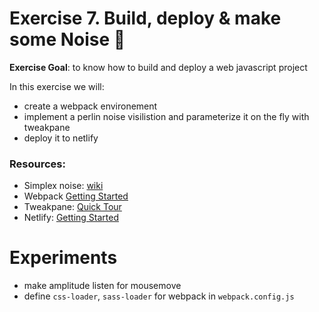 # Exercise 7. Build, deploy & make some Noise :pencil:

**Exercise Goal**: to know how to build and deploy a web javascript project

In this exercise we will: 
- create a webpack environement
- implement a perlin noise visilistion and parameterize it on the fly with tweakpane
- deploy it to netlify

### Resources:

- Simplex noise: [wiki](https://en.wikipedia.org/wiki/Simplex_noise)
- Webpack [Getting Started](https://webpack.js.org/guides/getting-started/)
- Tweakpane: [Quick Tour](https://cocopon.github.io/tweakpane/quick-tour.html)
- Netlify: [Getting Started](https://docs.netlify.com/cli/get-started/)


# Experiments

- make amplitude listen for mousemove
- define `css-loader`, `sass-loader` for webpack in `webpack.config.js` 

